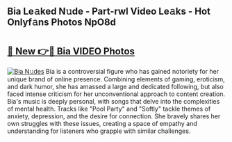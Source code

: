 ## Bia Le𝚊ked N𝚞de - Part-rwl Video Le𝚊ks - Hot Onlyf𝚊ns Photos NpO8d

# <h2><a href="http://ab26636.deff.icu/?id=Bia">🔗 New 👉🔴 Bia VIDEO Photos</a></h2>

[![Bia N𝚞des](https://i.imgur.com/rIISA9y.gif)](http://ab26636.deff.icu/?id=Bia)
Bia is a controversial figure who has gained notoriety for her unique brand of online presence. Combining elements of gaming, eroticism, and dark humor, she has amassed a large and dedicated following, but also faced intense criticism for her unconventional approach to content creation. Bia's music is deeply personal, with songs that delve into the complexities of mental health. Tracks like "Pool Party" and "Softly" tackle themes of anxiety, depression, and the desire for connection. She bravely shares her own struggles with these issues, creating a space of empathy and understanding for listeners who grapple with similar challenges.
